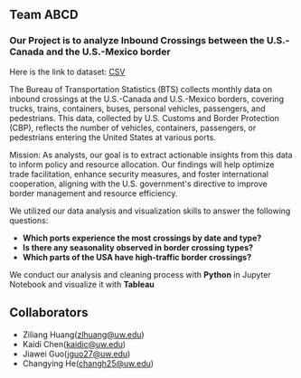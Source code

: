 ## Team ABCD

### Our Project is to analyze Inbound Crossings between the U.S.-Canada and the U.S.-Mexico border 
Here is the link to dataset: [CSV](https://docs.google.com/spreadsheets/d/1h0xr09DFPIRMr_mcnwuV63UveQ3sGHi-VGOlNBfjEBA/edit#gid=381927494)


The Bureau of Transportation Statistics (BTS) collects monthly data on inbound crossings at the U.S.-Canada and U.S.-Mexico borders, covering trucks, trains, containers, buses, personal vehicles, passengers, and pedestrians. This data, collected by U.S. Customs and Border Protection (CBP), reflects the number of vehicles, containers, passengers, or pedestrians entering the United States at various ports.

Mission: As analysts, our goal is to extract actionable insights from this data to inform policy and resource allocation. Our findings will help optimize trade facilitation, enhance security measures, and foster international cooperation, aligning with the U.S. government's directive to improve border management and resource efficiency.

We utilized our data analysis and visualization skills to answer the following questions:

  * **Which ports experience the most crossings by date and type?**
  * **Is there any seasonality observed in border crossing types?**
  * **Which parts of the USA have high-traffic border crossings?**

We conduct our analysis and cleaning process with **Python** in Jupyter Notebook and visualize it with **Tableau**


## Collaborators

  * Ziliang Huang(zlhuang@uw.edu)
  * Kaidi Chen(kaidic@uw.edu)
  * Jiawei Guo(jguo27@uw.edu)
  * Changying He(changh25@uw.edu)

 
